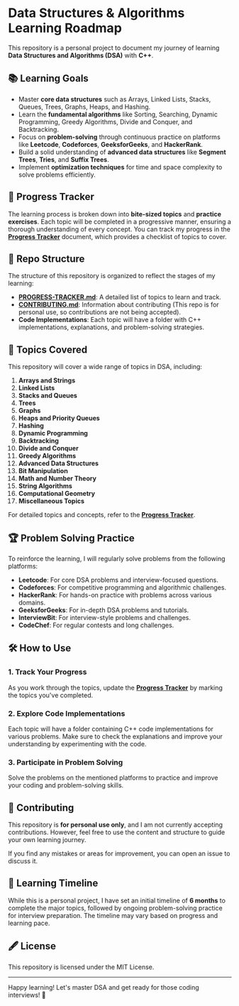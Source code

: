 # Data Structures & Algorithms Learning Roadmap

This repository is a personal project to document my journey of learning **Data Structures and Algorithms (DSA)** with **C++**.
## 📚 Learning Goals

- Master **core data structures** such as Arrays, Linked Lists, Stacks, Queues, Trees, Graphs, Heaps, and Hashing.
- Learn the **fundamental algorithms** like Sorting, Searching, Dynamic Programming, Greedy Algorithms, Divide and Conquer, and Backtracking.
- Focus on **problem-solving** through continuous practice on platforms like **Leetcode**, **Codeforces**, **GeeksforGeeks**, and **HackerRank**.
- Build a solid understanding of **advanced data structures** like **Segment Trees**, **Tries**, and **Suffix Trees**.
- Implement **optimization techniques** for time and space complexity to solve problems efficiently.

## 📝 Progress Tracker

The learning process is broken down into **bite-sized topics** and **practice exercises**. Each topic will be completed in a progressive manner, ensuring a thorough understanding of every concept. You can track my progress in the **[Progress Tracker](PROGRESS-TRACKER.md)** document, which provides a checklist of topics to cover.

## 🔧 Repo Structure

The structure of this repository is organized to reflect the stages of my learning:

- **[PROGRESS-TRACKER.md](PROGRESS-TRACKER.md)**: A detailed list of topics to learn and track.
- **[CONTRIBUTING.md](CONTRIBUTING.md)**: Information about contributing (This repo is for personal use, so contributions are not being accepted).
- **Code Implementations**: Each topic will have a folder with C++ implementations, explanations, and problem-solving strategies.
  
## 🚀 Topics Covered

This repository will cover a wide range of topics in DSA, including:

1. **Arrays and Strings**
2. **Linked Lists**
3. **Stacks and Queues**
4. **Trees**
5. **Graphs**
6. **Heaps and Priority Queues**
7. **Hashing**
8. **Dynamic Programming**
9. **Backtracking**
10. **Divide and Conquer**
11. **Greedy Algorithms**
12. **Advanced Data Structures**
13. **Bit Manipulation**
14. **Math and Number Theory**
15. **String Algorithms**
16. **Computational Geometry**
17. **Miscellaneous Topics**

For detailed topics and concepts, refer to the **[Progress Tracker](PROGRESS-TRACKER.md)**.

## 🏆 Problem Solving Practice

To reinforce the learning, I will regularly solve problems from the following platforms:

- **Leetcode**: For core DSA problems and interview-focused questions.
- **Codeforces**: For competitive programming and algorithmic challenges.
- **HackerRank**: For hands-on practice with problems across various domains.
- **GeeksforGeeks**: For in-depth DSA problems and tutorials.
- **InterviewBit**: For interview-style problems and challenges.
- **CodeChef**: For regular contests and long challenges.

## 🛠️ How to Use

### 1. Track Your Progress

As you work through the topics, update the **[Progress Tracker](PROGRESS-TRACKER.md)** by marking the topics you've completed.

### 2. Explore Code Implementations

Each topic will have a folder containing C++ code implementations for various problems. Make sure to check the explanations and improve your understanding by experimenting with the code.

### 3. Participate in Problem Solving

Solve the problems on the mentioned platforms to practice and improve your coding and problem-solving skills.

## 🤝 Contributing

This repository is **for personal use only**, and I am not currently accepting contributions. However, feel free to use the content and structure to guide your own learning journey.

If you find any mistakes or areas for improvement, you can open an issue to discuss it. 

## 📅 Learning Timeline

While this is a personal project, I have set an initial timeline of **6 months** to complete the major topics, followed by ongoing problem-solving practice for interview preparation. The timeline may vary based on progress and learning pace.

## 🖋️ License

This repository is licensed under the MIT License.

---

Happy learning! Let's master DSA and get ready for those coding interviews! 💪
